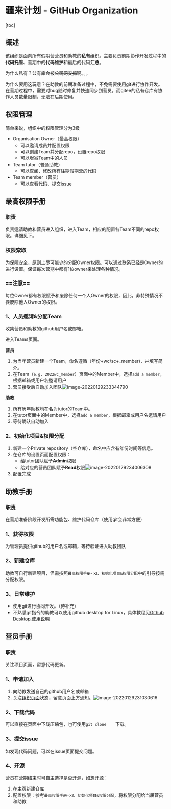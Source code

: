 # 疆来计划 - GitHub Organization

[toc]

## 概述

该组织是面向所有假期营营员和助教的**私有**组织。主要负责前期协作开发过程中的**代码托管**、营期中的**代码维护**和最后的代码**汇总**。

为什么私有？公有库会被~~公司网安抓~~啊。。。

为什么要用这玩意？在助教的前期准备过程中，不免需要使用git进行协作开发。在营期过程中，需要对bug随时修复并快速同步到营员。而gitee的私有仓库有协作人员数量限制，无法在后期使用。



## 权限管理

简单来说，组织中的权限管理分为3级

- Organisation Owner（最高权限）
  - 可以邀请成员并配置权限
  - 可以创建Team并分配repo，设置repo权限
  - 可以增减Team中的人员
- Team tutor（普通助教）
  - 可以查阅、修改所有往期假期营的代码
- Team member（营员）
  - 可以查看代码、提交issue



## 最高权限手册

### 职责

负责邀请助教和营员进入组织，进入Team，相应的配置各Team不同的repo权限。详细见下。

### 权限索取

为保障安全，原则上尽可能少的分配Owner权限。可以通过联系已经是Owner的进行设置。保证每次营期中都有1位owner来处理各种情况。

### ==注意==

每位Owner都有权限赋予和废除任何一个人Owner的权限，因此，非特殊情况不要废除他人Owner的权限。

### 1、人员邀请&分配Team

收集营员和助教的github用户名或邮箱。

进入Teams页面。

**营员**

1. 为当年营员新建一个Team，命名遵循（年份+wc/sc+_member)，并填写简介。
2. 在Team（`e.g. 2022wc_member`）页面中的Member中，选择`add a member`，根据邮箱或用户名邀请用户
3. 营员接受后自动加入团队![image-20220129233344790](https://s2.loli.net/2022/01/29/OjB381drMyp2Hna.png)

**助教**

1. 所有历年助教均在名为tutor的Team中。
2. 在tutor页面中的Member中，选择`add a member`，根据邮箱或用户名邀请用户
3. 等待确认自动加入

### 2、初始化项目&权限分配

1. 新建一个Private repository（空仓库），命名中应含有年份时间等信息。
2. 在仓库的设置页面配置权限：
   - 给tutor团队赋予**Admin**权限
   - 给对应的营员团队赋予**Read**权限![image-20220129234006308](https://s2.loli.net/2022/01/29/qiB2FGcz4W5MpH7.png)
3. 配置完成



## 助教手册

### 职责

在营期准备阶段开发所需功能包、维护代码仓库（使用git会非常方便）

### 1、获得权限

为管理员提供github的用户名或邮箱，等待验证进入助教团队

### 2、新建仓库

助教可自行新建项目，但需按照`最高权限手册->2、初始化项目&权限分配`中的引导按需分配权限。

### 3、日常维护

- 使用git进行协同开发。（待补充）
- 不熟悉git指令的助教可以使用github desktop for Linux，具体教程见[Github Desktop 使用说明](https://github.com/RM-camp-for-high-school-students/README/blob/main/Github%20Desktop%20%E4%BD%BF%E7%94%A8%E8%AF%B4%E6%98%8E.md)



## 营员手册

### 职责

关注项目页面，留意代码更新。

### 1、申请加入

1. 向助教发送自己的github用户名或邮箱
2. 关注[组织页面](https://github.com/RM-camp-for-high-school-students)状态，留意页面上方通知。![image-20220129231030616](https://s2.loli.net/2022/01/29/zKcnEQ4ZG5CNpM2.png)

### 2、下载代码

可以直接在页面中下载压缩包，也可使用`git clone	`下载。

### 3、提交issue

如发现代码问题，可以在issue页面提交问题。

### 4、开源

营员在营期结束时可自主选择是否开源，如想开源：

1. 在主页新建仓库
2. 配置权限：参考`最高权限手册->2、初始化项目&权限分配`，将权限分配给当届营员和助教
